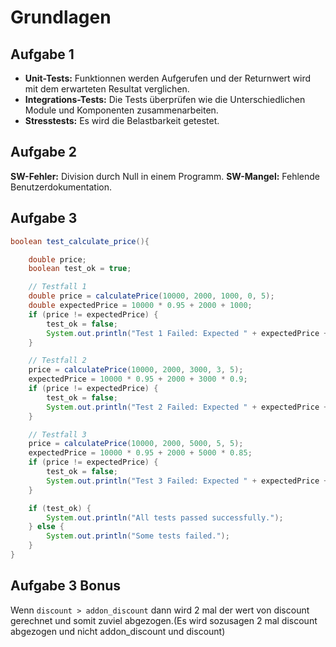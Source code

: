 # Grundlagen

## Aufgabe 1

- **Unit-Tests:** Funktionnen werden Aufgerufen und der Returnwert wird mit dem erwarteten Resultat verglichen.
- **Integrations-Tests:** Die Tests überprüfen wie die Unterschiedlichen Module und Komponenten zusammenarbeiten.
- **Stresstests:** Es wird die Belastbarkeit getestet.

## Aufgabe 2

**SW-Fehler:** Division durch Null in einem Programm.
**SW-Mangel:** Fehlende Benutzerdokumentation.

## Aufgabe 3

```Java
boolean test_calculate_price(){

    double price;
    boolean test_ok = true;

    // Testfall 1
    double price = calculatePrice(10000, 2000, 1000, 0, 5);
    double expectedPrice = 10000 * 0.95 + 2000 + 1000;
    if (price != expectedPrice) {
        test_ok = false;
        System.out.println("Test 1 Failed: Expected " + expectedPrice + ", got " + price);
    }

    // Testfall 2
    price = calculatePrice(10000, 2000, 3000, 3, 5);
    expectedPrice = 10000 * 0.95 + 2000 + 3000 * 0.9;
    if (price != expectedPrice) {
        test_ok = false;
        System.out.println("Test 2 Failed: Expected " + expectedPrice + ", got " + price);
    }

    // Testfall 3
    price = calculatePrice(10000, 2000, 5000, 5, 5);
    expectedPrice = 10000 * 0.95 + 2000 + 5000 * 0.85;
    if (price != expectedPrice) {
        test_ok = false;
        System.out.println("Test 3 Failed: Expected " + expectedPrice + ", got " + price);
    }

    if (test_ok) {
        System.out.println("All tests passed successfully.");
    } else {
        System.out.println("Some tests failed.");
    }
}
```

## Aufgabe 3 Bonus

Wenn `discount > addon_discount` dann wird 2 mal der wert von discount gerechnet und somit zuviel abgezogen.(Es wird sozusagen 2 mal discount abgezogen und nicht addon_discount und discount)
